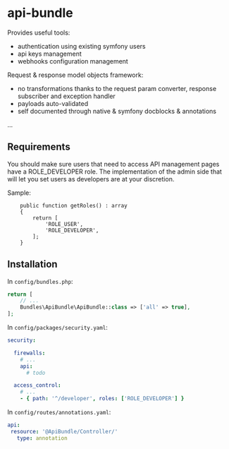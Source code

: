 # api-bundle

Provides useful tools:
- authentication using existing symfony users
- api keys management
- webhooks configuration management

Request & response model objects framework:
- no transformations thanks to the request param converter, response subscriber and exception handler
- payloads auto-validated
- self documented through native & symfony docblocks & annotations

...

## Requirements

You should make sure users that need to access API management
pages have a ROLE_DEVELOPER role. The implementation of the admin
side that will let you set users as developers are at your discretion.

Sample:

```
    public function getRoles() : array
    {
        return [
            'ROLE_USER',
            'ROLE_DEVELOPER',
        ];
    }
```


## Installation

In `config/bundles.php`:

```php
return [
    // ...
    Bundles\ApiBundle\ApiBundle::class => ['all' => true],
];
```

In `config/packages/security.yaml`:

```yaml
security:

  firewalls:
    # ...
    api:
      # todo

  access_control:
    # ...
    - { path: '^/developer', roles: ['ROLE_DEVELOPER'] }
```

In `config/routes/annotations.yaml`:

```yaml
api:
 resource: '@ApiBundle/Controller/'
   type: annotation
```

